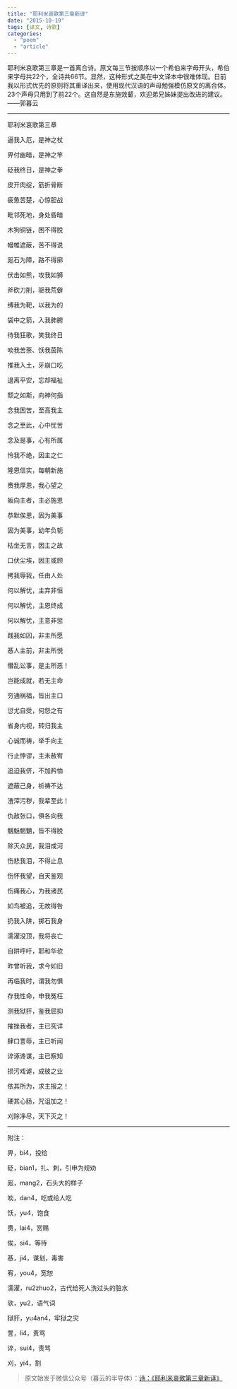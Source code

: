 ```yaml
---
title: "耶利米哀歌第三章新译"
date: "2015-10-19"
tags: [译文, 诗歌]
categories: 
  - "poem"
  - "article"
---
```




耶利米哀歌第三章是一首离合诗。原文每三节按顺序以一个希伯来字母开头，希伯来字母共22个，全诗共66节。显然，这种形式之美在中文译本中很难体现。日前我以形式优先的原则将其重译出来，使用现代汉语的声母勉强模仿原文的离合体。23个声母只用到了前22个。这自然是东施效颦，欢迎弟兄姊妹提出改进的建议。——郭暮云

* * *

耶利米哀歌第三章

  

逼我入厄，是神之杖

畀付幽暗，是神之竿

砭我终日，是神之拳

  

皮开肉绽，筋折骨断

疲惫苦楚，心惊胆战

毗邻死地，身处昏暗

  

木狗铜链，困不得脱

幔帷遮蔽，苦不得说

厖石为障，路不得廓

  

伏击如熊，攻我如狮

斧砍刀削，驱我荒僻

缚我为靶，以我为的

  

袋中之箭，入我肺腑

待我狂歌，笑我终日

啖我苦荼、饫我茵陈

  

推我入土，牙崩口吃

退离平安，忘却福祉

颓之如斯，向神何指

  

念我困苦，至高我主

念之至此，心中忧苦

念及是事，心有所属

  

怜我不绝，因主之仁

隆恩信实，每朝新施

赉我厚恩，我心望之

  

皈向主者，主必施恩

恭默俟恩，固为美事

固为美事，幼年负轭

  

枯坐无言，因主之故

口伏尘埃，因主或顾

拷我辱我，任由人处

  

何以解忧，主弃非恒

何以解忧，主恩终成

何以解忧，主意非惩

  

践我如囚，非主所愿

惎人主前，非主所悦

僭乱讼事，是主所恶！

  

岂能成就，若无主命

穷通祸福，皆出主口

愆尤自受，何怨之有

  

省身内视，转归我主

心诚而祷，举手向主

行止悖谬，主未赦宥

  

追迫我侪，不加矜恤

遮蔽己身，祈祷不达

渣滓污秽，我辈至此！

  

仇敌张口，俱各向我

魑魅魍魉，皆不得脱

除灭众民，我泪成河

  

伤悲我泪，不得止息

伤怀我望，自天鉴观

伤痛我心，为我诸民

  

如鸟被追，无故得咎

扔我入阱，掷石我身

濡濯没顶，我将丧亡

  

自阱呼吁，耶和华欤

昨曾听我，求今如旧

再临我时，谓我勿惧

  

存我性命，申我冤枉

测我狱犴，鉴我屈抑

摧挫我者，主已究详

  

肆口詈辱，主已听闻

谇诼谗谋，主已察知

损污戏谑，成彼之业

  

依其所为，求主报之！

硬其心肠，咒诅加之！

刈除净尽，天下灭之！

* * *

附注：  

畀，bi4，投给

砭，bian1，扎、刺，引申为规劝

厖，mang2，石头大的样子

啖，dan4，吃或给人吃

饫，yu4，饱食

赉，lai4，赏赐

俟，si4，等待

惎，ji4，谋划，毒害

宥，you4，宽恕

濡濯，ru2zhuo2，古代给死人洗过头的脏水

欤，yu2，语气词

狱犴，yu4an4，牢狱之灾

詈，li4，责骂

谇，sui4，责骂

刈，yi4，割

  

> 原文始发于微信公众号（暮云的半导体）：[诗：《耶利米哀歌第三章新译》](http://mp.weixin.qq.com/s?__biz=MzAxMzcyMDY4Ng==&mid=400086407&idx=1&sn=5f8737e41f70c0321eb183c562251070&chksm=09b238863ec5b19023ebef1ca157b1f36af1d3b868e5133722fb1f698dcae9058da53167d47f&scene=27#wechat_redirect)
